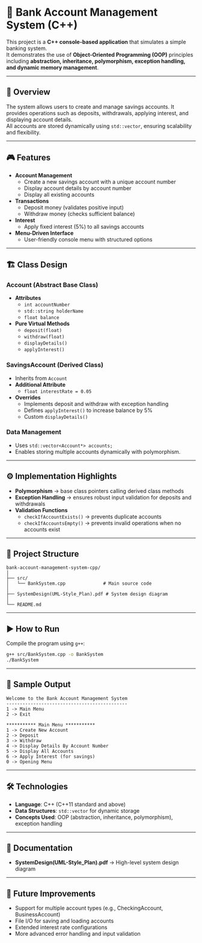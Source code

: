 # 🏦 Bank Account Management System (C++)

This project is a **C++ console-based application** that simulates a simple banking system.  
It demonstrates the use of **Object-Oriented Programming (OOP)** principles including **abstraction, inheritance, polymorphism, exception handling, and dynamic memory management**.

---

## 📖 Overview

The system allows users to create and manage savings accounts. It provides operations such as deposits, withdrawals, applying interest, and displaying account details.  
All accounts are stored dynamically using `std::vector`, ensuring scalability and flexibility.

---

## 🎮 Features

- **Account Management**
  - Create a new savings account with a unique account number
  - Display account details by account number
  - Display all existing accounts
- **Transactions**
  - Deposit money (validates positive input)
  - Withdraw money (checks sufficient balance)
- **Interest**
  - Apply fixed interest (5%) to all savings accounts
- **Menu-Driven Interface**
  - User-friendly console menu with structured options

---

## 🏗️ Class Design

### Account (Abstract Base Class)

- **Attributes**
  - `int accountNumber`
  - `std::string holderName`
  - `float balance`
- **Pure Virtual Methods**
  - `deposit(float)`
  - `withdraw(float)`
  - `displayDetails()`
  - `applyInterest()`

### SavingsAccount (Derived Class)

- Inherits from `Account`
- **Additional Attribute**
  - `float interestRate = 0.05`
- **Overrides**
  - Implements deposit and withdraw with exception handling
  - Defines `applyInterest()` to increase balance by 5%
  - Custom `displayDetails()`

### Data Management

- Uses `std::vector<Account*> accounts;`
- Enables storing multiple accounts dynamically with polymorphism.

---

## ⚙️ Implementation Highlights

- **Polymorphism** → base class pointers calling derived class methods
- **Exception Handling** → ensures robust input validation for deposits and withdrawals
- **Validation Functions**
  - `checkIfAccountExists()` → prevents duplicate accounts
  - `checkIfAccountsEmpty()` → prevents invalid operations when no accounts exist

---

## 📂 Project Structure

```
bank-account-management-system-cpp/
│
├── src/
│   └── BankSystem.cpp              # Main source code
│
├── SystemDesign(UML-Style_Plan).pdf # System design diagram
│
└── README.md
```

---

## ▶️ How to Run

Compile the program using `g++`:

```bash
g++ src/BankSystem.cpp -o BankSystem
./BankSystem
```

---

## 📸 Sample Output

```
Welcome to the Bank Account Management System
---------------------------------------------
1 -> Main Menu
2 -> Exit

*********** Main Menu ***********
1 -> Create New Account
2 -> Deposit
3 -> Withdraw
4 -> Display Details By Account Number
5 -> Display All Accounts
6 -> Apply Interest (for savings)
0 -> Opening Menu
```

---

## 🛠️ Technologies

- **Language**: C++ (C++11 standard and above)
- **Data Structures**: `std::vector` for dynamic storage
- **Concepts Used**: OOP (abstraction, inheritance, polymorphism), exception handling

---

## 📑 Documentation

- **SystemDesign(UML-Style_Plan).pdf** → High-level system design diagram

---

## 🚀 Future Improvements

- Support for multiple account types (e.g., CheckingAccount, BusinessAccount)
- File I/O for saving and loading accounts
- Extended interest rate configurations
- More advanced error handling and input validation
